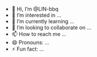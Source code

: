 - 👋 Hi, I’m @LIN-bbq
- 👀 I’m interested in ...
- 🌱 I’m currently learning ...
- 💞️ I’m looking to collaborate on ...
- 📫 How to reach me ...
- 😄 Pronouns: ...
- ⚡ Fun fact: ...

<!---
LIN-bbq/LIN-bbq is a ✨ special ✨ repository because its `README.md` (this file) appears on your GitHub profile.
You can click the Preview link to take a look at your changes.
--->
